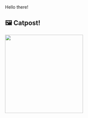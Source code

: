 Hello there!



## 🖼️ Catpost!

<sub>
    <img src="https://cdn2.thecatapi.com/images/GwRBXx7-w.jpg" height="256">
</sub>

